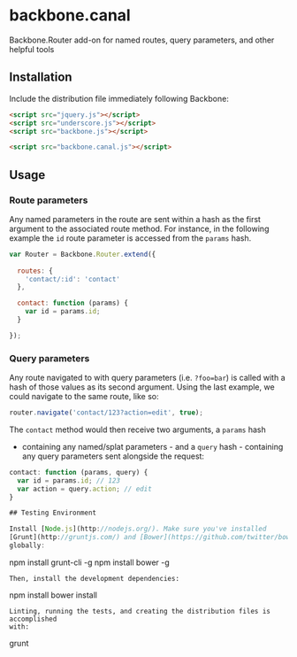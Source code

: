 # backbone.canal

Backbone.Router add-on for named routes, query parameters, and other helpful tools

## Installation

Include the distribution file immediately following Backbone:

``` html
<script src="jquery.js"></script>
<script src="underscore.js"></script>
<script src="backbone.js"></script>

<script src="backbone.canal.js"></script>
```

## Usage

### Route parameters

Any named parameters in the route are sent within a hash as the first argument
to the associated route method. For instance, in the following example the `id`
route parameter is accessed from the `params` hash.

``` javascript
var Router = Backbone.Router.extend({
  
  routes: {
    'contact/:id': 'contact'
  },

  contact: function (params) {
    var id = params.id;
  }

});
```

### Query parameters

Any route navigated to with query parameters (i.e. `?foo=bar`) is called with
a hash of those values as its second argument. Using the last example, we could
navigate to the same route, like so:

``` javascript
router.navigate('contact/123?action=edit', true);
```
The `contact` method would then receive two arguments, a `params` hash
- containing any named/splat parameters - and a `query` hash - containing any
query parameters sent alongside the request:

``` javascript
contact: function (params, query) {
  var id = params.id; // 123
  var action = query.action; // edit
}

## Testing Environment

Install [Node.js](http://nodejs.org/). Make sure you've installed 
[Grunt](http://gruntjs.com/) and [Bower](https://github.com/twitter/bower)
globally:

```
npm install grunt-cli -g
npm install bower -g
```
Then, install the development dependencies:

```
npm install
bower install
```
Linting, running the tests, and creating the distribution files is accomplished
with:
```
grunt
```
